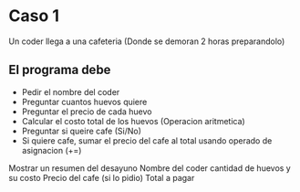 # Caso 1

Un coder llega a una cafeteria (Donde se demoran 2 horas preparandolo)

## El programa debe

- Pedir el nombre del coder
- Preguntar cuantos huevos quiere
- Preguntar el precio de cada huevo
- Calcular el costo total de los huevos (Operacion aritmetica)
- Preguntar si queire cafe (Si/No)
- Si quiere cafe, sumar el precio del cafe al total usando operado de asignacion (+=)

Mostrar un resumen del desayuno
Nombre del coder
cantidad de huevos y su costo
Precio del cafe (si lo pidio)
Total a pagar

